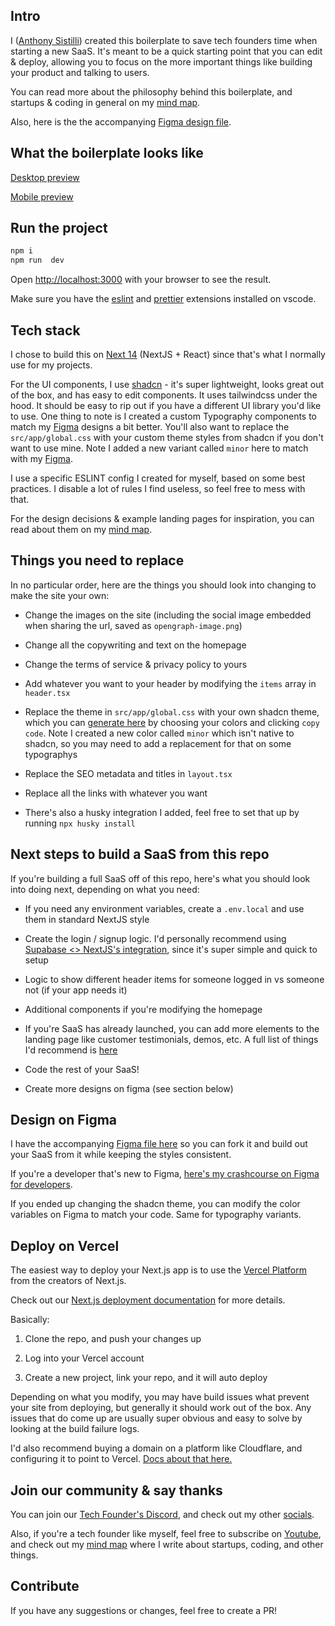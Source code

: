 
##  Intro

  

I ([Anthony Sistilli](https://linktr.ee/anthonysistilli)) created this boilerplate to save tech founders time when starting a new SaaS. It's meant to be a quick starting point that you can edit & deploy, allowing you to focus on the more important things like building your product and talking to users.


You can read more about the philosophy behind this boilerplate, and startups & coding in general on my [mind map](https://map.sistilli.dev/public/coding/SaaS+Boilerplate).

Also, here is the the accompanying [Figma design file](https://www.figma.com/community/file/1366853311251031961).
  

##  What the boilerplate looks like

  

[Desktop preview](https://i.imgur.com/IO9p3DM.png)

  

[Mobile preview](https://i.imgur.com/X5OE8W7.png)


##  Run the project

  

```bash
npm i
npm run  dev
```

  

Open [http://localhost:3000](http://localhost:3000) with your browser to see the result.

Make sure you have the [eslint](https://marketplace.visualstudio.com/items?itemName=dbaeumer.vscode-eslint) and [prettier](https://marketplace.visualstudio.com/items?itemName=esbenp.prettier-vscode) extensions installed on vscode.

  

##  Tech stack

  

I chose to build this on [Next 14](https://nextjs.org/blog/next-14) (NextJS + React) since that's what I normally use for my projects.

  

For the UI components, I use [shadcn](https://ui.shadcn.com/) - it's super lightweight, looks great out of the box, and has easy to edit components. It uses tailwindcss under the hood. It should be easy to rip out if you have a different UI library you'd like to use. One thing to note is I created a custom Typography components to match my [Figma](https://www.figma.com/community/file/1366853311251031961) designs a bit better. You'll also want to replace the `src/app/global.css` with your custom theme styles from shadcn if you don't want to use mine. Note I added a new variant called `minor` here to match with my [Figma](https://www.figma.com/community/file/1366853311251031961).

  

I use a specific ESLINT config I created for myself, based on some best practices. I disable a lot of rules I find useless, so feel free to mess with that.

  

For the design decisions & example landing pages for inspiration, you can read about them on my [mind map](https://map.sistilli.dev/public/startups/concepts/SaaS+Landing+Page+Design+Standards).

  

##  Things you need to replace

  

In no particular order, here are the things you should look into changing to make the site your own:

  

- Change the images on the site (including the social image embedded when sharing the url, saved as `opengraph-image.png`)

- Change all the copywriting and text on the homepage

- Change the terms of service & privacy policy to yours

- Add whatever you want to your header by modifying the `items` array in `header.tsx`

- Replace the theme in `src/app/global.css` with your own shadcn theme, which you can [generate here](https://ui.shadcn.com/themes) by choosing your colors and clicking `copy code`. Note I created a new color called `minor` which isn't native to shadcn, so you may need to add a replacement for that on some typographys

- Replace the SEO metadata and titles in `layout.tsx`

- Replace all the links with whatever you want
- There's also a husky integration I added, feel free to set that up by running `npx husky install`

  

##  Next steps to build a SaaS from this repo

  

If you're building a full SaaS off of this repo, here's what you should look into doing next, depending on what you need:

  

- If you need any environment variables, create a `.env.local` and use them in standard NextJS style

- Create the login / signup logic. I'd personally recommend using [Supabase <> NextJS's integration](https://supabase.com/docs/guides/auth/quickstarts/nextjs), since it's super simple and quick to setup

- Logic to show different header items for someone logged in vs someone not (if your app needs it)

- Additional components if you're modifying the homepage

- If you're SaaS has already launched, you can add more elements to the landing page like customer testimonials, demos, etc. A full list of things I'd recommend is [here](https://map.sistilli.dev/public/startups/concepts/SaaS+Landing+Page+Design+Standards)

- Code the rest of your SaaS!
- Create more designs on figma (see section below)

  

## Design on Figma
I have the accompanying [Figma file here](https://www.figma.com/community/file/1366853311251031961) so you can fork it and build out your SaaS from it while keeping the styles consistent.

If you're a developer that's new to Figma, [here's my crashcourse on Figma for developers](https://www.youtube.com/watch?v=Vw_XmufXCCI). 

If you ended up changing the shadcn theme, you can modify the color variables on Figma to match your code. Same for typography variants. 

##  Deploy on Vercel

  

The easiest way to deploy your Next.js app is to use the [Vercel Platform](https://vercel.com/new?utm_medium=default-template&filter=next.js&utm_source=create-next-app&utm_campaign=create-next-app-readme) from the creators of Next.js.

  

Check out our [Next.js deployment documentation](https://nextjs.org/docs/deployment) for more details.

  

Basically:

  

1. Clone the repo, and push your changes up

  

2. Log into your Vercel account

  

3. Create a new project, link your repo, and it will auto deploy

  

Depending on what you modify, you may have build issues what prevent your site from deploying, but generally it should work out of the box. Any issues that do come up are usually super obvious and easy to solve by looking at the build failure logs.

  

I'd also recommend buying a domain on a platform like Cloudflare, and configuring it to point to Vercel. [Docs about that here.](https://vercel.com/docs/integrations/external-platforms/cloudflare)

  

##  Join our community & say thanks

  

You can join our [Tech Founder's Discord](https://discord.gg/JNc6uPUqUU), and check out my other [socials](https://linktr.ee/anthonysistilli).

  

Also, if you're a tech founder like myself, feel free to subscribe on [Youtube](https://www.youtube.com/@anthonysistilli), and check out my [mind map](https://map.sistilli.dev/public/coding/SaaS+Boilerplate) where I write about startups, coding, and other things.

  

##  Contribute

  

If you have any suggestions or changes, feel free to create a PR!